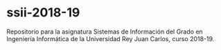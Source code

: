 # ssii-2018-19
Repositorio para la asignatura Sistemas de Información del Grado en Ingeniería Informática de la Universidad Rey Juan Carlos, curso 2018-19.

